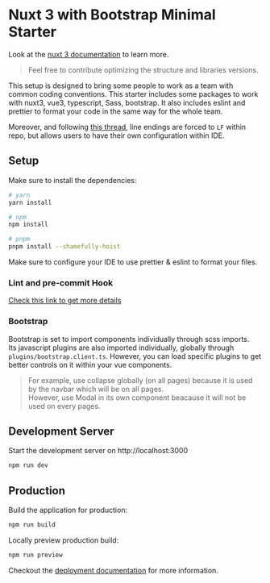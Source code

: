 # Nuxt 3 with Bootstrap Minimal Starter

Look at the [nuxt 3 documentation](https://v3.nuxtjs.org) to learn more.
> Feel free to contribute optimizing the structure and libraries versions.

This setup is designed to bring some people to work as a team with common coding conventions.
This starter includes some packages to work with nuxt3, vue3, typescript, Sass, bootstrap. It also includes eslint and
prettier to format your code in the same way for the whole team.

Moreover, and following
[this thread](https://www.aleksandrhovhannisyan.com/blog/crlf-vs-lf-normalizing-line-endings-in-git/#lf-line-feed),
line endings are forced to `LF` within repo, but allows users to have their own configuration within IDE.

## Setup

Make sure to install the dependencies:

```bash
# yarn
yarn install

# npm
npm install

# pnpm
pnpm install --shamefully-hoist
```

Make sure to configure your IDE to use prettier & eslint to format your files.

### Lint and pre-commit Hook

[Check this link to get more details](https://leighdinaya.com/blog/configure-eslint-prettier-husky-commitlint-nuxt3/)


### Bootstrap

Bootstrap is set to import components individually through scss imports.  
Its javascript plugins are also imported individually, globally through `plugins/bootstrap.client.ts`. However, you can
load specific plugins to get better controls on it within your vue components.

> For example, use collapse globally (on all pages) because it is used by the navbar which will be on all pages.  
> However, use Modal in its own component beacause it will not be used on every pages.

## Development Server

Start the development server on http://localhost:3000

```bash
npm run dev
```

## Production

Build the application for production:

```bash
npm run build
```

Locally preview production build:

```bash
npm run preview
```

Checkout the [deployment documentation](https://v3.nuxtjs.org/guide/deploy/presets) for more information.

